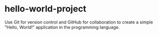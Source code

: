 # hello-world-project
Use Git for version control and GitHub for collaboration to create a simple "Hello, World!" application in the programming language.
